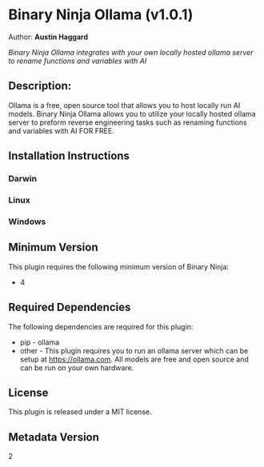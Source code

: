 # Binary Ninja Ollama (v1.0.1)
Author: **Austin Haggard**

_Binary Ninja Ollama integrates with your own locally hosted ollama server to rename functions and variables with AI_

## Description:

Ollama is a free, open source tool that allows you to host locally run AI models. Binary Ninja Ollama allows you to utilize your locally hosted ollama server to preform reverse engineering tasks such as renaming functions and variables with AI FOR FREE.


## Installation Instructions

### Darwin



### Linux



### Windows



## Minimum Version

This plugin requires the following minimum version of Binary Ninja:

* 4



## Required Dependencies

The following dependencies are required for this plugin:

 * pip - ollama
 * other - This plugin requires you to run an ollama server which can be setup at https://ollama.com. All models are free and open source and can be run on your own hardware.


## License

This plugin is released under a MIT license.
## Metadata Version

2
